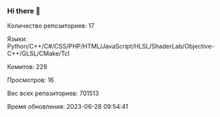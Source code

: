 ### Hi there 👋
Количество репозиториев: 17

Языки: Python/C++/C#/CSS/PHP/HTML/JavaScript/HLSL/ShaderLab/Objective-C++/GLSL/CMake/Tcl

Комитов: 229

Просмотров: 16

Вес всех репазиториев: 701513

Время обновления: 2023-06-28 09:54:41

<!--
https://github.com/rzashakeri/beautify-github-profile
-->

